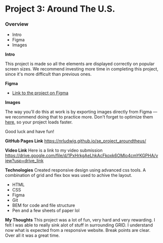 # Project 3: Around The U.S.

### Overview  

* Intro  
* Figma  
* Images  
  
**Intro**
  
This project is made so all the elements are displayed correctly on popular screen sizes. We recommend investing more time in completing this project, since it's more difficult than previous ones.  
  
**Figma**  
  
* [Link to the project on Figma](https://www.figma.com/file/ii4xxsJ0ghevUOcssTlHZv/Sprint-3%3A-Around-the-US?node-id=0%3A1)  
  
**Images**  
  
The way you'll do this at work is by exporting images directly from Figma — we recommend doing that to practice more. Don't forget to optimize them [here](https://tinypng.com/), so your project loads faster. 
  
Good luck and have fun!

**GitHub Pages Link**
https://nrludwig.github.io/se_project_aroundtheus/

**Video Link**
Here is a link to my video submission https://drive.google.com/file/d/1PxHrkgAeLhkAcFkoxk6OMIo4cmYKGPHA/view?usp=drive_link 

**Technologies**
Created responsive design using advanced css tools. A combination of grid and flex box was used to achive the layout. 

* HTML
* CSS
* Figma
* Git 
* BEM for code and file structure
* Pen and a few sheets of paper lol



**My Thoughts**
This project was a lot of fun, very hard and very rewarding. I felt I was able to really sink alot of stuff in surrounding GRID. I understand now what is expected from a responsive website. Break points are clear. Over all it was a great time. 


